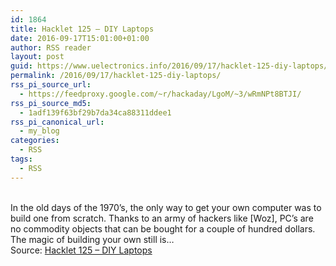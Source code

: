 ```yaml
---
id: 1864
title: Hacklet 125 – DIY Laptops
date: 2016-09-17T15:01:00+01:00
author: RSS reader
layout: post
guid: https://www.uelectronics.info/2016/09/17/hacklet-125-diy-laptops/
permalink: /2016/09/17/hacklet-125-diy-laptops/
rss_pi_source_url:
  - https://feedproxy.google.com/~r/hackaday/LgoM/~3/wRmNPt8BTJI/
rss_pi_source_md5:
  - 1adf139f63bf29b7da34ca88311ddee1
rss_pi_canonical_url:
  - my_blog
categories:
  - RSS
tags:
  - RSS
---
```

&#013;  
In the old days of the 1970’s, the only way to get your own computer was to build one from scratch. Thanks to an army of hackers like [Woz], PC’s are no commodity objects that can be bought for a couple of hundred dollars. The magic of building your own still is…&#013;  
Source: <a href="https://feedproxy.google.com/~r/hackaday/LgoM/~3/wRmNPt8BTJI/" target="_blank">Hacklet 125 – DIY Laptops</a>